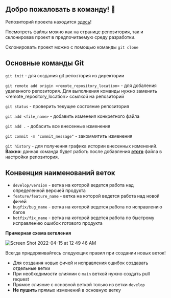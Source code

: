 ## Добро пожаловать в команду! 👋

Репозиторий проекта находится [здесь](https://github.com/kimmik8/version_control)!

Посмотреть файлы можно как на странице репозитория, так и склонировав проект в предпочитаемую среду разработки.

Склонировать проект можно с помощью команды `git clone`


## Основные команды Git

`git init` - для создания git репозтория из директории

`git remote add origin <remote_repository_location>` - для добаления удаленного репозитория. Для выполнения команды нужно заменить <remote_repository_location> ссылкой на репозиторий

`git status` - проверить текущее состояние репозитория

`git add <file_name>` - добавить изменеия конкретного файла

`git add .` - добасить все внесенные изменения

`git commit -m "commit_message"` - закоммитить изменения

`git history` - для получения графика истории внесенных изменений. **Важно**: данная команда будет работь после добавления **[этого](https://github.com/kimmik8/version_control/blob/main/config)** файла в настройки репозитория.

## Конвенция наименований веток

- `develop/version` - ветка на которой ведется работа над определенной версией продукта
- `feature/feature_name` - ветка на которой ведется работа над новой фичей
- `bugfix/bug_name` - ветка на которой ведется работа по исправлению багов
- `hotfix/fix_name` - ветка на которой ведется работа по быстрому исправлению ошибок готового продукта

**Примерная схема ветвления**

![Screen Shot 2022-04-15 at 12 49 46 AM](https://user-images.githubusercontent.com/82853454/163426840-1927ecd0-564b-4722-93eb-e94e339a649f.png)

Всегда придерживайтесь следующих правил при создании новых веток!

- Для создания новых фичей и исправления ошибок создавать отдельные ветки
- При необходимости слиянии с `main` веткой нужно создать pull request
- Прямое слияние с основной веткой только из ветки `develop`
- **Не пушить** прямых изменений в основную ветку

